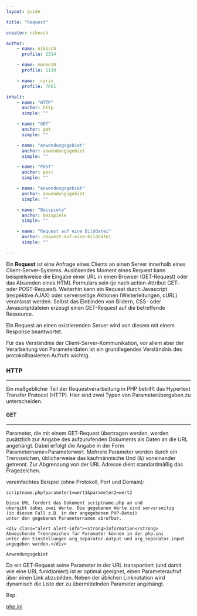 ```yaml
---
layout: guide

title: "Request"

creator: nikosch

author: 
    - name: nikosch
      profile: 2314

    - name: manko10
      profile: 1139

    - name: _cyrix_
      profile: 7661

inhalt:
    - name: "HTTP"
      anchor: http
      simple: ""

    - name: "GET"
      anchor: get
      simple: ""

    - name: "Anwendungsgebiet"
      anchor: anwendungsgebiet
      simple: ""

    - name: "POST"
      anchor: post
      simple: ""

    - name: "Anwendungsgebiet"
      anchor: anwendungsgebiet
      simple: ""

    - name: "Beispiele"
      anchor: beispiele
      simple: ""

    - name: "Request auf eine Bilddatei"
      anchor: request-auf-eine-bilddatei
      simple: ""

---
```


Ein **Request** ist eine Anfrage eines Clients an einen Server innerhalb eines Client-Server-Systems. Auslösendes Moment eines Request kann beispielsweise die Eingabe einer URL in einen Browser (GET-Request) oder das Absenden eines HTML Formulars sein (je nach action-Attribut GET- oder POST-Request). Weiterhin kann ein Request durch Javascript (respektive AJAX) oder serverseitige Aktionen (Weiterleitungen, cURL) veranlasst werden. Selbst das Einbinden von Bildern, CSS- oder Javascriptdateien erzeugt einen GET-Request auf die betreffende Ressource.

Ein Request an einen existierenden Server wird von diesem mit einem Response beantwortet.

Für das Verständnis der Client-Server-Kommunikation, vor allem aber der Verarbeitung von Parameterdaten ist ein grundlegendes Verständnis des protokollbasierten Aufrufs wichtig.

### HTTP
---
Ein maßgeblicher Teil der Requestverarbeitung in PHP betrifft das Hypertext Transfer Protocol (HTTP). Hier sind zwei Typen von Parameterübergaben zu unterscheiden.

#### GET
---
Parameter, die mit einem GET-Request übertragen werden, werden zusätzlich zur Angabe des aufzurufenden Dokuments als Daten an die URL angehängt. Dabei erfolgt die Angabe in der Form Parametername=Parameterwert. Mehrere Parameter werden durch ein Trennzeichen, üblicherweise das kaufmännische Und (&) voneinander getrennt. Zur Abgrenzung von der URL Adresse dient standardmäßig das Fragezeichen.

vereinfachtes Beispiel (ohne Protokoll, Port und Domain):

    scriptname.php?parameter1=wert1&parameter2=wert2

    Diese URL fordert das Dokument scriptname.php an und 
    übergibt dabei zwei Werte. Die gegebenen Werte sind serverseitig 
    (in diesem Fall z.B. in der angegebenen PHP-Datei) 
    unter den gegebenen Parameternamen abrufbar. 

    <div class="alert alert-info"><strong>Information</strong>
    Abweichende Trennzeichen für Paramater können in der php.ini 
    unter den Einstellungen arg_separator.output und arg_separator.input angegeben werden.</div>
    
    Anwendungsgebiet

Da ein GET-Request seine Parameter in der URL transportiert (und damit wie eine URL funktioniert) ist er optimal geeignet, einen Parameteraufruf über einen Link abzubilden. Neben der üblichen Linknotation wird dynamisch die Liste der zu übermittelnden Parameter angehängt.

Bsp.

 [php.ini](http://www.php.de/wiki-php/index.php/Php.ini)
